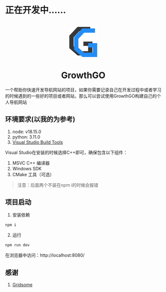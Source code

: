 # 正在开发中......

<p align="center">
  <br>
  <img src="https://github.com/ConsoleLZ/GrowthGO/blob/main/src/assets/images/logo.png?raw=true" width="90"/>
</p>

<h1 align="center">GrowthGO</h1>
<p>一个帮助你快速开发导航网站的项目，如果你需要记录自己在开发过程中或者学习的时候遇到的一些好的项目或者网站，那么可以尝试使用GrowthGO构建自己的个人导航网站</p>

## 环境要求(以我的为参考)
1. node: v18.15.0
2. python: 3.11.0
3. [Visual Studio Build Tools](https://visualstudio.microsoft.com/visual-cpp-build-tools/)

Visual Studio在安装的时候选择C++即可，确保包含以下组件：

1. MSVC C++ 编译器
2. Windows SDK
3. CMake 工具（可选）

> 注意：后面两个不装在npm i的时候会报错

## 项目启动
1. 安装依赖
```sh
npm i
```

2. 运行
```sh
npm run dev
```

在浏览器中访问：http://localhost:8080/


## 感谢
1. [Gridsome](https://github.com/gridsome/gridsome)
